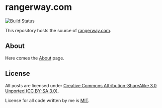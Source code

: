 # rangerway.com
[![Build Status](https://travis-ci.org/shohoku11wrj/shohoku11wrj.github.com.png?branch=master)](https://travis-ci.org/shohoku11wrj/shohoku11wrj.github.com)

This repository hosts the source of [rangerway.com](http://rangerway.com).

## About

Here comes the [About](http://rangerway.com/ranger) page.

## License
All posts are licensed under [Creative Commons Attribution-ShareAlike 3.0 Unported (CC BY-SA 3.0)](http://creativecommons.org/licenses/by-sa/3.0/deed.en_GB).

License for all code written by me is [MIT](https://raw.github.com/yizeng/yizeng.me/develop/LICENSE).
